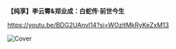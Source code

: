 **【纯享】李云霄&郑业成：白蛇传·前世今生**

https://youtu.be/BDG2UAnvl14?si=WOzitMkRyKeZxM13

![Cover](https://github.com/user-attachments/assets/fbfe8419-7603-440d-83b6-fc18a5145b6b)
